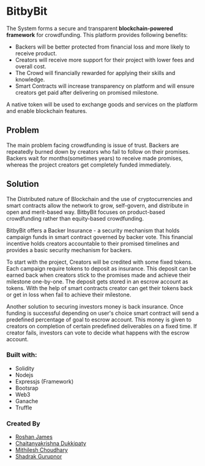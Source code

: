 # BitbyBit

The System forms a secure and transparent __blockchain-powered framework__ for crowdfunding. This platform provides following benefits:
* Backers will be better protected from financial loss and more likely to receive product.
* Creators will receive more support for their project with lower fees and overall cost.
* The Crowd will financially rewarded for applying their skills and knowledge.
* Smart Contracts will increase transparency on platform and will ensure creators get paid after delivering on promised milestone.

A native token will be used to exchange goods and services on the platform and enable blockchain features. 

## Problem 
The main problem facing crowdfunding is issue of trust. Backers are repeatedly burned down by creators who fail to follow on their promises. Backers wait for months(sometimes years) to receive made promises, whereas the project creators get completely funded immediately. 

## Solution
The Distributed nature of Blockchain and the use of cryptocurrencies and smart contracts allow the network to grow, self-govern, and distribute in open and merit-based way. BitbyBit focuses on product-based crowdfunding rather than equity-based crowdfunding.

BitbyBit offers a Backer Insurance - a security mechanism that holds campaign funds in smart contract governed by backer vote.
This financial incentive holds creators accountable to their promised timelines and provides a basic security mechanism for backers.

To start with the project, Creators will be credited with some fixed tokens. Each campaign require tokens to deposit as insurance. This deposit can be earned back when creators stick to the promises made and achieve their milestone one-by-one. The deposit gets stored in an escrow account as tokens. With the help of smart contracts creator can get their tokens back or get in loss when fail to achieve their milestone.

Another solution to securing investors money is back insurance. Once funding is successful depending on user's choice smart contract will send a predefined percentage of goal to escrow account. This money is given to creators on completion of certain predefined deliverables on a fixed time. If creator fails, investors can vote to decide what happens with the escrow account.

### Built with:
* Solidity
* Nodejs 
* Expressjs (Framework)
* Bootsrap 
* Web3
* Ganache
* Truffle

### Created By
* [Roshan James](https://github.com/sephiroth7712/)
* [Chaitanyakrishna Dukkipaty](https://github.com/chaitanyadukkipaty/)
* [Mithilesh Choudhary](https://github.com/M1th1lesh)
* [Shadrak Gurupnor](https://github.com/shadrak98)
